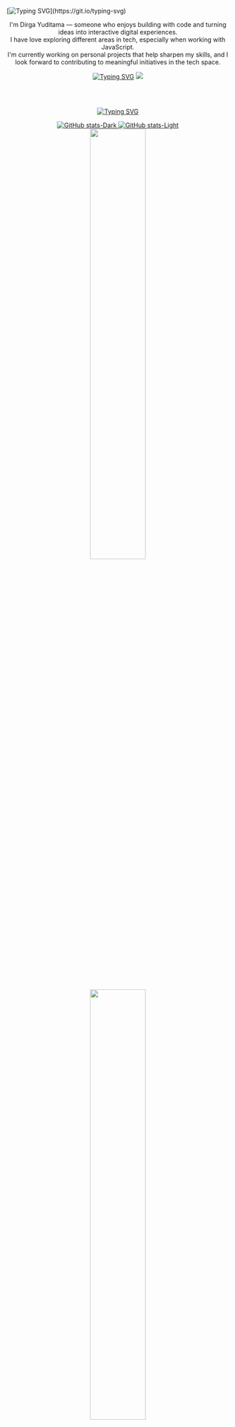 [![Typing SVG](https://readme-typing-svg.demolab.com?font=Poppins&weight=800&size=300&duration=1500&pause=1000&color=F7F7F7&center=true&vCenter=true&repeat=false&random=false&width=3000&height=270&lines=HELLO+WORLD!!)](https://git.io/typing-svg)

<div align="center">
<p margin: auto;">
  I'm Dirga Yuditama — someone who enjoys building with code and turning ideas into interactive digital experiences.
  <br>
  I have love exploring different areas in tech, especially when working with JavaScript.
  <br>
  I'm currently working on personal projects that help sharpen my skills, and I look forward to contributing to meaningful initiatives in the tech space.
</p>
<a href="https://git.io/typing-svg"><img src="https://readme-typing-svg.demolab.com?font=Poppins&weight=500&size=100&duration=1500&pause=1000&color=F7F7F7&center=true&vCenter=true&repeat=false&random=true&width=3000&height=200&lines=TECH+STACK" alt="Typing SVG" /></a>
<img src="https://skillicons.dev/icons?i=js,ts,java,php,mongo,express,react,nodejs,bootstrap,tailwind,git,vercel" />

<br><br>

<a href="https://git.io/typing-svg"><img src="https://readme-typing-svg.demolab.com?font=Poppins&weight=500&size=100&duration=1500&pause=1000&color=F7F7F7&center=true&vCenter=true&repeat=false&random=true&width=3000&height=100&lines=GITHUB+STAT" alt="Typing SVG" /></a>
  
  <span>
  <a href="https://github.com/anuraghazra/github-readme-stats#gh-dark-mode-only">
    <img src="https://github-readme-stats.vercel.app/api?username=dirgaydtm&show_icons=true&hide_rank=true&hide_title=true&theme=dark&bg_color=00000000&hide_border=true#gh-dark-mode-only" alt="GitHub stats-Dark"/>
  </a>
  <a href="https://github.com/anuraghazra/github-readme-stats#gh-light-mode-only">
    <img src="https://github-readme-stats.vercel.app/api?username=dirgaydtm&show_icons=true&hide_rank=true&theme=default#gh-light-mode-only" alt="GitHub stats-Light"/>
  </a>
</span>

  <span>
  <a href="https://github.com/Ashutosh00710/github-readme-activity-graph#gh-dark-mode-only">
  <img src="https://github-readme-activity-graph.vercel.app/graph?username=dirgaydtm&theme=github-compact&hide_border=true#gh-dark-mode-only" width="50%" />
  </a>
<a href="https://github.com/Ashutosh00710/github-readme-activity-graph#gh-light-mode-only">
  <img src="https://github-readme-activity-graph.vercel.app/graph?username=dirgaydtm&theme=light#gh-light-mode-only" width="50%" />
  </a>
  </span>

<br><br>

<a href="https://git.io/typing-svg"><img src="https://readme-typing-svg.demolab.com?font=Poppins&weight=500&size=100&duration=1500&pause=1000&color=F7F7F7&center=true&vCenter=true&repeat=false&random=true&width=3000&height=100&lines=GET+IN+TOUCH" alt="Typing SVG" /></a>

  <a href="https://linkedin.com/in/dirgaydtm"><img src="https://img.shields.io/badge/LinkedIn-blue?style=for-the-badge&logo=linkedin" /></a>
  <a href="mailto:dirgayuditama@gmail.com"><img src="https://img.shields.io/badge/Gmail-red?style=for-the-badge&logo=gmail&logoColor=white" /></a>
  <a href="https://instagram.com/dirgaa.yd"><img src="https://img.shields.io/badge/Instagram-purple?style=for-the-badge&logo=instagram" /></a>

</div>

